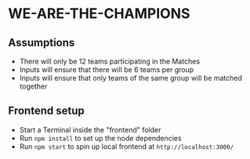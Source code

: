 # WE-ARE-THE-CHAMPIONS

## Assumptions

- There will only be 12 teams participating in the Matches
- Inputs will ensure that there will be 6 teams per group
- Inputs will ensure that only teams of the same group will be matched together

## Frontend setup

- Start a Terminal inside the "frontend" folder
- Run `npm install` to set up the node dependencies
- Run `npm start` to spin up local frontend at `http://localhost:3000/`
